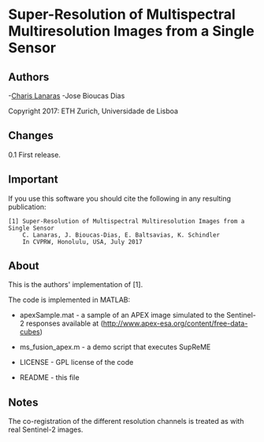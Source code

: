 # Super-Resolution of Multispectral Multiresolution Images from a Single Sensor

## Authors
-[Charis Lanaras](mailto:charis.lanaras@geod.baug.ethz.ch)
-Jose Bioucas Dias 

Copyright 2017: ETH Zurich, Universidade de Lisboa 

## Changes
0.1 First release.

## Important

If you use this software you should cite the following in any resulting
publication:

    [1] Super-Resolution of Multispectral Multiresolution Images from a Single Sensor
        C. Lanaras, J. Bioucas-Dias, E. Baltsavias, K. Schindler
        In CVPRW, Honolulu, USA, July 2017

## About

This is the authors' implementation of [1].

The code is implemented in MATLAB:
-  apexSample.mat            - a sample of an APEX image simulated to the Sentinel-2 responses
                                available at (http://www.apex-esa.org/content/free-data-cubes)

-  ms_fusion_apex.m          - a demo script that executes SupReME

-  LICENSE                   - GPL license of the code

-  README                    - this file


## Notes

The co-registration of the different resolution channels is treated as with
real Sentinel-2 images.


